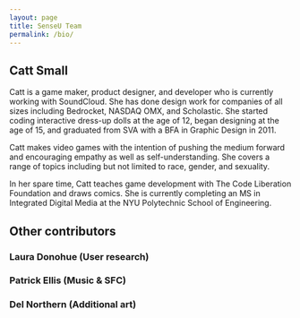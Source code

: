 ```yaml
---
layout: page
title: SenseU Team
permalink: /bio/
---
```


## Catt Small
Catt is a game maker, product designer, and developer who is currently working with SoundCloud. She has done design work for companies of all sizes including Bedrocket, NASDAQ OMX, and Scholastic. She started coding interactive dress-up dolls at the age of 12, began designing at the age of 15, and graduated from SVA with a BFA in Graphic Design in 2011.

Catt makes video games with the intention of pushing the medium forward and encouraging empathy as well as self-understanding. She covers a range of topics including but not limited to race, gender, and sexuality.

In her spare time, Catt teaches game development with The Code Liberation Foundation and draws comics. She is currently completing an MS in Integrated Digital Media at the NYU Polytechnic School of Engineering.

## Other contributors

### Laura Donohue (User research)

### Patrick Ellis (Music & SFC)

### Del Northern (Additional art)
